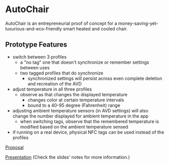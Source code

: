 # AutoChair

AutoChair is an entrepreneurial proof of concept for a money-saving-yet-luxurious-and-eco-friendly smart heated and cooled chair.

## Prototype Features
* switch between 3 profiles
  * a "no tag" one that doesn't synchronize or remember settings between uses
  * two tagged profiles that do synchronize
    * synchronized settings will persist across even complete deletion and recreation of the AVD
* adjust temperature in all three profiles
  * observe as that changes the displayed temperature
    * changes color at certain temperature intervals
    * bound to a 40-95 degree (Fahrenheit) range
* adjusting ambient temperature sensors (in AVD settings) will also change the number displayed for ambient temperature in the app
  * when switching tags, observe that the remembered temperature is modified based on the ambient temperature sensed
* if running on a real device, physical NFC tags can be used instead of the profiles

[Proposal](https://drive.google.com/file/d/1iZCnCp_j40yasH4KtBz-Mgz2zKYmuGju/view?usp=sharing)

[Presentation](https://docs.google.com/presentation/d/1PwM7oFpEUKkRi-hhpl7nUTeb2gQ6eTHOeNojYia640A/edit?usp=sharing) (Check the slides' notes for more information.)
